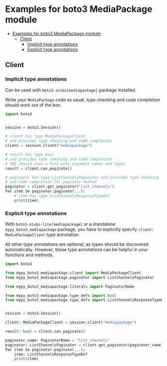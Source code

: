 <a id="examples-for-boto3-mediapackage-module"></a>

# Examples for boto3 MediaPackage module

- [Examples for boto3 MediaPackage module](#examples-for-boto3-mediapackage-module)
  - [Client](#client)
    - [Implicit type annotations](#implicit-type-annotations)
    - [Explicit type annotations](#explicit-type-annotations)

<a id="client"></a>

## Client

<a id="implicit-type-annotations"></a>

### Implicit type annotations

Can be used with `boto3-stubs[mediapackage]` package installed.

Write your `MediaPackage` code as usual, type checking and code completion
should work out of the box.

```python
import boto3


session = boto3.Session()

# client has type MediaPackageClient
# and provides type checking and code completion
client = session.client("mediapackage")

# result has type bool
# and provides type checking and code completion
# IDE should show a hint with argument names and types
result = client.can_paginate()

# paginator has type ListChannelsPaginator and provides type checking
# and code completion for paginate method
paginator = client.get_paginator("list_channels")
for item in paginator.paginate(...):
    # item has type ListChannelsResponseTypeDef
    print(item)
```

<a id="explicit-type-annotations"></a>

### Explicit type annotations

With `boto3-stubs-lite[mediapackage]` or a standalone `mypy_boto3_mediapackage`
package, you have to explicitly specify `client: MediaPackageClient` type
annotation.

All other type annotations are optional, as types should be discovered
automatically. However, these type annotations can be helpful in your functions
and methods.

```python
import boto3

from mypy_boto3_mediapackage.client import MediaPackageClient
from mypy_boto3_mediapackage.paginator import ListChannelsPaginator

from mypy_boto3_mediapackage.literals import PaginatorName

from mypy_boto3_mediapackage.type_defs import bool
from mypy_boto3_mediapackage.type_defs import ListChannelsResponseTypeDef


session = boto3.Session()

client: MediaPackageClient = session.client("mediapackage")

result: bool = client.can_paginate()

paginator_name: PaginatorName = "list_channels"
paginator: ListChannelsPaginator = client.get_paginator(paginator_name)
for item in paginator.paginate(...):
    item: ListChannelsResponseTypeDef
    print(item)
```
